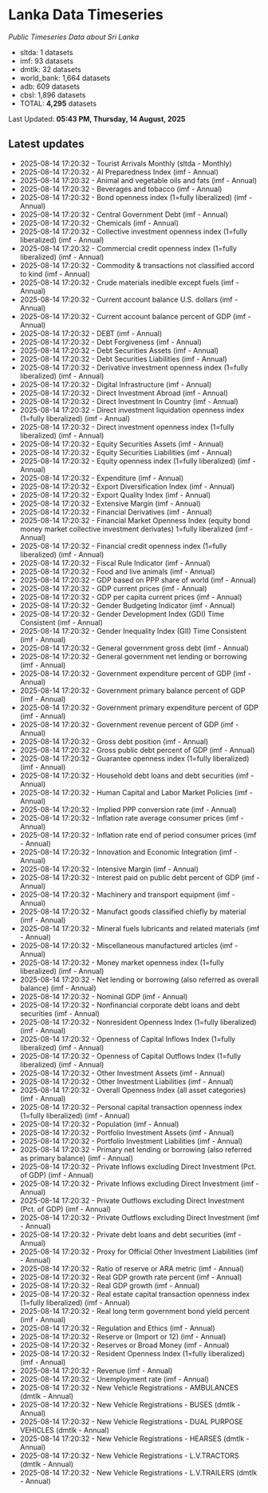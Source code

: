 # Lanka Data Timeseries
*Public Timeseries Data about Sri Lanka*

* sltda: 1 datasets
* imf: 93 datasets
* dmtlk: 32 datasets
* world_bank: 1,664 datasets
* adb: 609 datasets
* cbsl: 1,896 datasets
* TOTAL: **4,295** datasets

Last Updated: **05:43 PM, Thursday, 14 August, 2025**

## Latest updates

* 2025-08-14 17:20:32 - Tourist Arrivals Monthly (sltda - Monthly)
* 2025-08-14 17:20:32 - AI Preparedness Index (imf - Annual)
* 2025-08-14 17:20:32 - Animal and vegetable oils and fats (imf - Annual)
* 2025-08-14 17:20:32 - Beverages and tobacco (imf - Annual)
* 2025-08-14 17:20:32 - Bond openness index (1=fully liberalized) (imf - Annual)
* 2025-08-14 17:20:32 - Central Government Debt (imf - Annual)
* 2025-08-14 17:20:32 - Chemicals (imf - Annual)
* 2025-08-14 17:20:32 - Collective investment openness index (1=fully liberalized) (imf - Annual)
* 2025-08-14 17:20:32 - Commercial credit openness index (1=fully liberalized) (imf - Annual)
* 2025-08-14 17:20:32 - Commodity & transactions not classified accord to kind (imf - Annual)
* 2025-08-14 17:20:32 - Crude materials inedible except fuels (imf - Annual)
* 2025-08-14 17:20:32 - Current account balance U.S. dollars (imf - Annual)
* 2025-08-14 17:20:32 - Current account balance percent of GDP (imf - Annual)
* 2025-08-14 17:20:32 - DEBT (imf - Annual)
* 2025-08-14 17:20:32 - Debt Forgiveness (imf - Annual)
* 2025-08-14 17:20:32 - Debt Securities Assets (imf - Annual)
* 2025-08-14 17:20:32 - Debt Securities Liabilities (imf - Annual)
* 2025-08-14 17:20:32 - Derivative investment openness index (1=fully liberalized) (imf - Annual)
* 2025-08-14 17:20:32 - Digital Infrastructure (imf - Annual)
* 2025-08-14 17:20:32 - Direct Investment Abroad (imf - Annual)
* 2025-08-14 17:20:32 - Direct Investment In Country (imf - Annual)
* 2025-08-14 17:20:32 - Direct investment liquidation openness index (1=fully liberalized) (imf - Annual)
* 2025-08-14 17:20:32 - Direct investment openness index (1=fully liberalized) (imf - Annual)
* 2025-08-14 17:20:32 - Equity Securities Assets (imf - Annual)
* 2025-08-14 17:20:32 - Equity Securities Liabilities (imf - Annual)
* 2025-08-14 17:20:32 - Equity openness index (1=fully liberalized) (imf - Annual)
* 2025-08-14 17:20:32 - Expenditure (imf - Annual)
* 2025-08-14 17:20:32 - Export Diversification Index (imf - Annual)
* 2025-08-14 17:20:32 - Export Quality Index (imf - Annual)
* 2025-08-14 17:20:32 - Extensive Margin (imf - Annual)
* 2025-08-14 17:20:32 - Financial Derivatives (imf - Annual)
* 2025-08-14 17:20:32 - Financial Market Openness Index (equity bond money market collective investment derivates) 1=fully liberalized (imf - Annual)
* 2025-08-14 17:20:32 - Financial credit openness index (1=fully liberalized) (imf - Annual)
* 2025-08-14 17:20:32 - Fiscal Rule Indicator (imf - Annual)
* 2025-08-14 17:20:32 - Food and live animals (imf - Annual)
* 2025-08-14 17:20:32 - GDP based on PPP share of world (imf - Annual)
* 2025-08-14 17:20:32 - GDP current prices (imf - Annual)
* 2025-08-14 17:20:32 - GDP per capita current prices (imf - Annual)
* 2025-08-14 17:20:32 - Gender Budgeting Indicator (imf - Annual)
* 2025-08-14 17:20:32 - Gender Development Index (GDI) Time Consistent (imf - Annual)
* 2025-08-14 17:20:32 - Gender Inequality Index (GII) Time Consistent (imf - Annual)
* 2025-08-14 17:20:32 - General government gross debt (imf - Annual)
* 2025-08-14 17:20:32 - General government net lending or borrowing (imf - Annual)
* 2025-08-14 17:20:32 - Government expenditure percent of GDP (imf - Annual)
* 2025-08-14 17:20:32 - Government primary balance percent of GDP (imf - Annual)
* 2025-08-14 17:20:32 - Government primary expenditure percent of GDP (imf - Annual)
* 2025-08-14 17:20:32 - Government revenue percent of GDP (imf - Annual)
* 2025-08-14 17:20:32 - Gross debt position (imf - Annual)
* 2025-08-14 17:20:32 - Gross public debt percent of GDP (imf - Annual)
* 2025-08-14 17:20:32 - Guarantee openness index (1=fully liberalized) (imf - Annual)
* 2025-08-14 17:20:32 - Household debt loans and debt securities (imf - Annual)
* 2025-08-14 17:20:32 - Human Capital and Labor Market Policies (imf - Annual)
* 2025-08-14 17:20:32 - Implied PPP conversion rate (imf - Annual)
* 2025-08-14 17:20:32 - Inflation rate average consumer prices (imf - Annual)
* 2025-08-14 17:20:32 - Inflation rate end of period consumer prices (imf - Annual)
* 2025-08-14 17:20:32 - Innovation and Economic Integration (imf - Annual)
* 2025-08-14 17:20:32 - Intensive Margin (imf - Annual)
* 2025-08-14 17:20:32 - Interest paid on public debt percent of GDP (imf - Annual)
* 2025-08-14 17:20:32 - Machinery and transport equipment (imf - Annual)
* 2025-08-14 17:20:32 - Manufact goods classified chiefly by material (imf - Annual)
* 2025-08-14 17:20:32 - Mineral fuels lubricants and related materials (imf - Annual)
* 2025-08-14 17:20:32 - Miscellaneous manufactured articles (imf - Annual)
* 2025-08-14 17:20:32 - Money market openness index (1=fully liberalized) (imf - Annual)
* 2025-08-14 17:20:32 - Net lending or borrowing (also referred as overall balance) (imf - Annual)
* 2025-08-14 17:20:32 - Nominal GDP (imf - Annual)
* 2025-08-14 17:20:32 - Nonfinancial corporate debt loans and debt securities (imf - Annual)
* 2025-08-14 17:20:32 - Nonresident Openness Index (1=fully liberalized) (imf - Annual)
* 2025-08-14 17:20:32 - Openness of Capital Inflows Index (1=fully liberalized) (imf - Annual)
* 2025-08-14 17:20:32 - Openness of Capital Outflows Index (1=fully liberalized) (imf - Annual)
* 2025-08-14 17:20:32 - Other Investment Assets (imf - Annual)
* 2025-08-14 17:20:32 - Other Investment Liabilities (imf - Annual)
* 2025-08-14 17:20:32 - Overall Openness Index (all asset categories) (imf - Annual)
* 2025-08-14 17:20:32 - Personal capital transaction openness index (1=fully liberalized) (imf - Annual)
* 2025-08-14 17:20:32 - Population (imf - Annual)
* 2025-08-14 17:20:32 - Portfolio Investment Assets (imf - Annual)
* 2025-08-14 17:20:32 - Portfolio Investment Liabilities (imf - Annual)
* 2025-08-14 17:20:32 - Primary net lending or borrowing (also referred as primary balance) (imf - Annual)
* 2025-08-14 17:20:32 - Private Inflows excluding Direct Investment (Pct. of GDP) (imf - Annual)
* 2025-08-14 17:20:32 - Private Inflows excluding Direct Investment (imf - Annual)
* 2025-08-14 17:20:32 - Private Outflows excluding Direct Investment (Pct. of GDP) (imf - Annual)
* 2025-08-14 17:20:32 - Private Outflows excluding Direct Investment (imf - Annual)
* 2025-08-14 17:20:32 - Private debt loans and debt securities (imf - Annual)
* 2025-08-14 17:20:32 - Proxy for Official Other Investment Liabilities (imf - Annual)
* 2025-08-14 17:20:32 - Ratio of reserve or ARA metric (imf - Annual)
* 2025-08-14 17:20:32 - Real GDP growth rate percent (imf - Annual)
* 2025-08-14 17:20:32 - Real GDP growth (imf - Annual)
* 2025-08-14 17:20:32 - Real estate capital transaction openness index (1=fully liberalized) (imf - Annual)
* 2025-08-14 17:20:32 - Real long term government bond yield percent (imf - Annual)
* 2025-08-14 17:20:32 - Regulation and Ethics (imf - Annual)
* 2025-08-14 17:20:32 - Reserve or (Import or 12) (imf - Annual)
* 2025-08-14 17:20:32 - Reserves or Broad Money (imf - Annual)
* 2025-08-14 17:20:32 - Resident Openness Index (1=fully liberalized) (imf - Annual)
* 2025-08-14 17:20:32 - Revenue (imf - Annual)
* 2025-08-14 17:20:32 - Unemployment rate (imf - Annual)
* 2025-08-14 17:20:32 - New Vehicle Registrations - AMBULANCES (dmtlk - Annual)
* 2025-08-14 17:20:32 - New Vehicle Registrations - BUSES (dmtlk - Annual)
* 2025-08-14 17:20:32 - New Vehicle Registrations - DUAL PURPOSE VEHICLES (dmtlk - Annual)
* 2025-08-14 17:20:32 - New Vehicle Registrations - HEARSES (dmtlk - Annual)
* 2025-08-14 17:20:32 - New Vehicle Registrations - L.V.TRACTORS (dmtlk - Annual)
* 2025-08-14 17:20:32 - New Vehicle Registrations - L.V.TRAILERS (dmtlk - Annual)